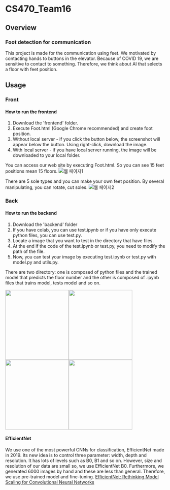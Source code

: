 # CS470_Team16
## Overview
### Foot detection for communication
This project is made for the communication using feet. 
We motivated by contacting hands to buttons in the elevator. Because of COVID 19, we are sensitive to contact to something. Therefore, we think about AI that selects a floor with feet position.

## Usage
### Front
#### How to run the frontend
1. Download the 'frontend' folder.
2. Execute Foot.html (Google Chrome recommended) and create foot position.
3. Without local server - if you click the button below, the screenshot will appear below the button. Using right-click, download the image.
4. With local server - if you have local server running, the image will be downloaded to your local folder.

You can access our web site by executing Foot.html. So you can see 15 feet positions mean 15 floors.
![웹 페이지1](https://user-images.githubusercontent.com/69745143/101984126-bef54880-3cc2-11eb-8f8a-0041143b1ab9.png)

There are 5 sole types and you can make your own feet position. By several manipulating, you can rotate, cut soles.
![웹 페이지2](https://user-images.githubusercontent.com/69745143/101984181-201d1c00-3cc3-11eb-9942-52bb463cf14c.png)

### Back
#### How to run the backend
1. Download the 'backend' folder
2. If you have colab, you can use test.ipynb or if you have only execute python files, you can use test.py.
3. Locate a image that you want to test in the directory that have files.
4. At the end if the code of the test.ipynb or test.py, you need to modify the path of the file.
5. Now, you can test your image by executing test.ipynb or test.py with model.py and utils.py.

There are two directory: one is composed of python files and the trained model that predicts the floor number and the other is composed of .ipynb files that trains model, tests model and so on.

<img src="https://user-images.githubusercontent.com/69745143/101986487-68dbd180-3cd1-11eb-8100-ad24808f1d85.PNG"  width="200" height="220"><img src="https://user-images.githubusercontent.com/69745143/101986489-6aa59500-3cd1-11eb-9e01-577bc21d7858.PNG"  width="200" height="220"><img src="https://user-images.githubusercontent.com/69745143/101986490-6c6f5880-3cd1-11eb-9806-e54f5e17ec72.PNG"  width="200" height="220"><img src="https://user-images.githubusercontent.com/69745143/101986493-6ed1b280-3cd1-11eb-822b-8a3e6ed0bb34.PNG"  width="200" height="220">

#### EfficientNet
We use one of the most powerful CNNs for classification, EfficientNet made in 2019. Its new idea is to control three parameter: width, depth and resolution. It has lots of levels such as B0, B1 and so on. However, size and resolution of our data are small so, we use EfficientNet B0. Furthermore, we generated 6000 images by hand and these are less than general. Therefore, we use pre-trained model and fine-tuning. [EfficientNet: Rethinking Model Scaling for Convolutional Neural Networks](https://arxiv.org/pdf/1905.11946.pdf)
